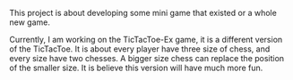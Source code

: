 This project is about developing some mini game that existed or a whole new game. 

Currently, I am working on the TicTacToe-Ex game, it is a different version of the TicTacToe. It is about every player have three size of chess, and every size have two chesses.
A bigger size chess can replace the position of the smaller size. It is believe this version will have much more fun.
